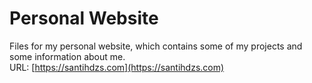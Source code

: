 # Personal Website

Files for my personal website, which contains some of my projects and some information about me.  
URL: [https://santihdzs.com](https://santihdzs.com)

